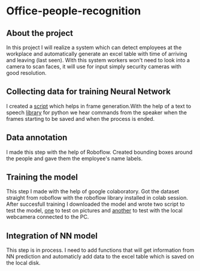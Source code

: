 # Office-people-recognition

## About the project
In this project I will realize a system which can detect employees at the workplace and automatically generate an excel table with time of arriving and leaving (last seen). With this system workers won't need to look into a camera to scan faces, it will use for input simply security cameras with good resolution. 

## Collecting data for training Neural Network
I created a [script](https://github.com/AGNworks/Office-people-recognization/blob/main/frame_gen.py) which helps in frame generation.With the help of a text to speech [library](https://pypi.org/project/pyttsx3/) for python we hear commands from the speaker when the frames starting to be saved and when the process is ended. 

## Data annotation
I made this step with the help of Roboflow. Created bounding boxes around the people and gave them the employee's name labels.

## Training the model
This step I made with the help of google colaboratory. Got the dataset straight from roboflow with the roboflow library installed in colab session. After succesfull training I downloaded the model and wrote two script to test the model, [one](https://github.com/AGNworks/Office-people-recognization/blob/main/yolo_test.py) to test on pictures and [another](https://github.com/AGNworks/Office-people-recognization/blob/main/yolo_video.py) to test with the local webcamera connected to the PC. 

## Integration of NN model 
This step is in process. I need to add functions that will get information from NN prediction and automaticly add data to the excel table which is saved on the local disk.
